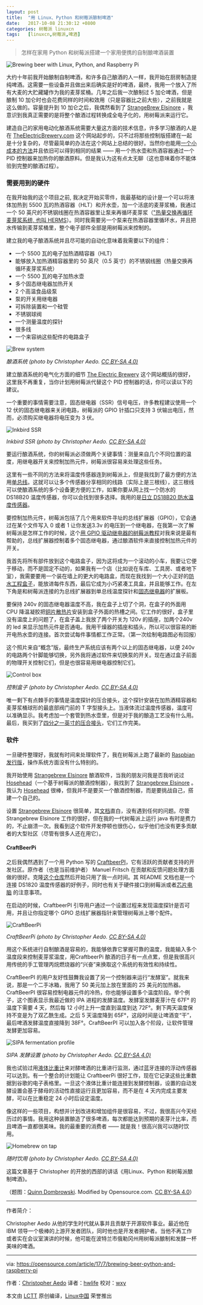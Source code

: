 ```yaml
---
layout: post
title:	"用 Linux、Python 和树莓派酿制啤酒"
date:	2017-10-08 21:30:12 +0800 
categories:	树莓派 linuxcn 
tags:	[linuxcn,树莓派,啤酒]
---
```




> 
> 怎样在家用 Python 和树莓派搭建一个家用便携的自制酿啤酒装置
> 
> 
> 


![Brewing beer with Linux, Python, and Raspberry Pi](/Asserts/Images//attachment/album/201710/08/213019kf6388tfx16chbgf.png "Brewing beer with Linux, Python, and Raspberry Pi")


大约十年前我开始酿制自制啤酒，和许多自己酿酒的人一样，我开始在厨房制造提纯啤酒。这需要一些设备并且做出来后确实是好的啤酒，最终，我用一个放入了所有大麦的大贮藏罐作为我的麦芽浆桶。几年之后我一次酿制过 5 加仑啤酒，但是酿制 10 加仑时也会花费同样的时间和效用（只是容器比之前大些），之前我就是这么做的。容量提升到 10 加仑之后，我偶然看到了 [StrangeBrew Elsinore](http://dougedey.github.io/SB_Elsinore_Server/) ，我意识到我真正需要的是将整个酿酒过程转换成全电子化的，用树莓派来运行它。


建造自己的家用电动化酿酒系统需要大量这方面的技术信息，许多学习酿酒的人是在 [TheElectricBrewery.com](http://theelectricbrewery.com/) 这个网站起步的，只不过将那些控制版搭建在一起是十分复杂的，尽管最简单的办法在这个网站上总结的很好。当然你也能用[一个小成本的方法](http://www.instructables.com/id/Electric-Brewery-Control-Panel-on-the-Cheap/)并且依旧可以得到相同的结果 —— 用一个热水壶和热酒容器通过一个 PID 控制器来加热你的酿酒原料。但是我认为这有点太无聊（这也意味着你不能体验到完整的酿酒过程）。


### 需要用到的硬件


在我开始我的这个项目之前, 我决定开始买零件，我最基础的设计是一个可以将液体加热到 5500 瓦的热酒容器（HLT）和开水壶，加一个活底的麦芽浆桶，我通过一个 50 英尺的不锈钢线圈在热酒容器里让泵来再循环麦芽浆（["热量交换再循环麦芽浆系统, 也叫 HERMS](https://byo.com/hops/item/1325-rims-and-herms-brewing-advanced-homebrewing)）。同时我需要另一个泵来在热酒容器里循环水，并且把水传输到麦芽浆桶里，整个电子部件全部是用树莓派来控制的。


建立我的电子酿酒系统并且尽可能的自动化意味着我需要以下的组件：


* 一个 5500 瓦的电子加热酒精容器（HLT）
* 能够放入加热酒精容器里的 50 英尺（0.5 英寸）的不锈钢线圈（热量交换再循环麦芽浆系统）
* 一个 5500 瓦的电子加热水壶
* 多个固态继电器加热开关
* 2 个高温食品级泵
* 泵的开关用继电器
* 可拆除装置和一个硅管
* 不锈钢球阀
* 一个测量温度的探针
* 很多线
* 一个来容纳这些配件的电路盒子


![Brew system](/Asserts/Images//attachment/album/201710/08/213024gubeee9zap3w9tfp.png "Brew system")


*酿酒系统 (photo by Christopher Aedo. [CC BY-SA 4.0)](https://creativecommons.org/licenses/by-sa/4.0/)*


建立酿酒系统的电气化方面的细节 [The Electric Brewery](http://theelectricbrewery.com/) 这个网站概括的很好，这里我不再重复，当你计划用树莓派代替这个 PID 控制器的话，你可以读以下的建议。


一个重要的事情需要注意，固态继电器（SSR）信号电压，许多教程建议使用一个 12 伏的固态继电器来关闭电路，树莓派的 GPIO 针插口只支持 3 伏输出电压，然而，必须购买继电器将电压变为 3 伏。


![Inkbird SSR](/Asserts/Images//attachment/album/201710/08/213027lvwmxhsk9emebmsx.png "Inkbird SSR")


*Inkbird SSR (photo by Christopher Aedo. [CC BY-SA 4.0)](https://creativecommons.org/licenses/by-sa/4.0/)*


要运行酿酒系统，你的树莓派必须做两个关键事情：测量来自几个不同位置的温度，用继电器开关来控制加热元件，树莓派很容易来处理这些任务。


这里有一些不同的方法来将温度传感器连到树莓派上，但是我找到了最方便的方法用[单总线](https://en.wikipedia.org/wiki/1-Wire)。这就可以让多个传感器分享相同的线路（实际上是三根线），这三根线可以使酿酒系统的多个设备更方便的工作，如果你要从网上找一个防水的 DS18B20 温度传感器，你可以会找到很多选择。我用的是[日立 DS18B20 防水温度传感器](https://smile.amazon.com/gp/product/B018KFX5X0/)。


要控制加热元件，树莓派包括了几个用来软件寻址的总线扩展器（GPIO），它会通过在某个文件写入 0 或者 1 让你发送3.3v 的电压到一个继电器，在我第一次了解树莓派是怎样工作的时候，这个[用 GPIO 驱动继电器的树莓派教程](http://www.susa.net/wordpress/2012/06/raspberry-pi-relay-using-gpio/)对我来说是最有帮助的，总线扩展器控制着多个固态继电器，通过酿酒软件来直接控制加热元件的开关。


我首先将所有部件放到这个电路盒子，因为这将成为一个滚动的小车，我要让它便于移动，而不是固定不动的，如果我有一个店（比如说在车库、工具房、或者地下室），我需要要用一个装在墙上的更大的电路盒，而现在我找到一个大小正好的[防水工程盒子](http://amzn.to/2hupFCr)，能放进每件东西，最后它成为小巧紧凑工具盒，并且能够工作。在左下角是和树莓派连接的为总线扩展器到单总线温度探针和[固态继电器](http://amzn.to/2hL8JDS)的扩展板。


要保持 240v 的固态继电器温度不高，我在盒子上切了个洞，在盒子的外面用 CPU 降温凝胶把[铜片散热片](http://amzn.to/2i4DYwy)安装到盒子外面的热槽之间。它工作的很好，盒子里没有温度上的问题了，在盒子盖上我放了两个开关为 120v 的插座，加两个240v 的 led 来显示加热元件是否通电。我用干燥器的插座和插头，所以可以很容易的断开电热水壶的连接。首次尝试每件事情都工作正常。（第一次绘制电路图必有回报）


这个照片来自“概念”版，最终生产系统应该有两个以上的固态继电器，以便 240v 的电路两个针脚能够切换，另外我将通过软件来切换泵的开关。现在通过盒子前面的物理开关控制它们，但是也很容易用继电器控制它们。


![Control box](/Asserts/Images//attachment/album/201710/08/213029kwtzw45viv1wuuu7.png "Control box")


*控制盒子 (photo by Christopher Aedo. [CC BY-SA 4.0)](https://creativecommons.org/licenses/by-sa/4.0/)*


唯一剩下有点棘手的事情是温度探针的压合接头，这个探针安装在加热酒精容器和麦芽浆桶球形的最底部阀门前的 T 字型接头上。当液体流过温度传感器，温度可以准确显示。我考虑加一个套管到热水壶里，但是对于我的酿造工艺没有什么用。最后，我买到了[四分之一英寸的压合接头](https://www.brewershardware.com/CF1412.html)，它们工作完美。


### 软件


一旦硬件整理好，我就有时间来处理软件了，我在树莓派上跑了最新的 [Raspbian 发行版](https://www.raspberrypi.org/downloads/raspbian/)，操作系统方面没有什么特别的。


我开始使用 [Strangebrew Elsinore](https://github.com/DougEdey/SB_Elsinore_Server) 酿酒软件，当我的朋友问我是否我听说过 [Hosehead](https://brewtronix.com/)（一个基于树莓派的酿酒控制器），我找到了 [Strangebrew Elsinore](https://github.com/DougEdey/SB_Elsinore_Server) 。我认为 [Hosehead](https://brewtronix.com/) 很棒，但我并不是要买一个酿酒控制器，而是要挑战自己，搭建一个自己的。


设置 [Strangebrew Elsinore](https://github.com/DougEdey/SB_Elsinore_Server) 很简单，其[文档](http://dougedey.github.io/SB_Elsinore_Server/)直白，没有遇到任何的问题。尽管 Strangebrew Elsinore 工作的很好，但在我的一代树莓派上运行 java 有时是费力的，不止崩溃一次。我看到这个软件开发停顿也很伤心，似乎他们也没有更多贡献者的大型社区（尽管有很多人还在用它）。


#### CraftBeerPi


之后我偶然遇到了一个用 Python 写的 [CraftbeerPI](http://www.craftbeerpi.com/)，它有活跃的贡献者支持的开发社区。原作者（也是当前维护者） Manuel Fritsch 在贡献和反馈问题处理方面做的很好。克隆[这个仓库](https://github.com/manuel83/craftbeerpi)然后开始只用了我一点时间。其 README 文档也是一个连接 DS1820 温度传感器的好例子，同时也有关于硬件接口到树莓派或者[芯片电脑](https://www.nextthing.co/pages/chip) 的注意事项。


在启动的时候，CraftbeerPI 引导用户通过一个设置过程来发现温度探针是否可用，并且让你指定哪个 GPIO 总线扩展器指针来管理树莓派上哪个配件。


![CraftBeerPi](/Asserts/Images//attachment/album/201710/08/213030exw3k977r67qqdjk.png "CraftBeerPi")


*CraftBeerPi (photo by Christopher Aedo. [CC BY-SA 4.0)](https://creativecommons.org/licenses/by-sa/4.0/)*


用这个系统进行自制酿酒是容易的，我能够依靠它掌握可靠的温度，我能输入多个温度段来控制麦芽浆温度，用CraftbeerPi 酿酒的日子有一点点累，但是我很高兴用传统的手工管理丙烷燃烧器的“兴奋”来换取这个系统的有效性和持续性。


CraftBeerPI 的用户友好性鼓舞我设置了另一个控制器来运行“发酵室”。就我来说，那是一个二手冰箱，我用了 50 美元加上放在里面的 25 美元的加热器。CraftBeerPI 很容易控制电器元件的冷热，你也能够设置多个温度阶段。举个例子，这个图表显示我最近做的 IPA 进程的发酵温度。发酵室发酵麦芽汁在 67F° 的温度下需要 4 天，然后每 12 小时上升一度直到温度到达 72F°。剩下两天温度保持不变是为了双乙酰生成。之后 5 天温度降到 65F°，这段时间是让啤酒变“干”，最后啤酒发酵温度直接降到 38F°。CraftBeerPI 可以加入各个阶段，让软件管理发酵更加容易。


![SIPA fermentation profile](/Asserts/Images//attachment/album/201710/08/213030gwnumn7t2hg2tn7w.png "SIPA fermentation profile")


*SIPA 发酵设置 (photo by Christopher Aedo. [CC BY-SA 4.0)](https://creativecommons.org/licenses/by-sa/4.0/)*


我也试验过用[液体比重计](https://tilthydrometer.com/)来对酵啤酒的比重进行监测，通过蓝牙连接的浮动传感器可以达到。有一个整合的计划能让 CraftbeerPi 很好工作，现在它记录这些比重数据到谷歌的电子表格里。一旦这个液体比重计能连接到发酵控制器，设置的自动发酵设置会基于酵母的活动性直接运行且更加容易，而不是在 4 天内完成主要发酵，可以在比重稳定 24 小时后设定温度。


像这样的一些项目，构想并计划改进和增加组件是很容易，不过，我很高兴今天经历过的事情。我用这种装置酿造了很多啤酒，每次都能达到预期的麦芽汁比率，而且啤酒一直都很美味。我的最重要的消费者 —— 就是我！很高兴我可以随时饮用。


![Homebrew on tap](/Asserts/Images//attachment/album/201710/08/213031fqwahexxs88ejw98.png "Homebrew on tap")


*随时饮用 (photo by Christopher Aedo. [CC BY-SA 4.0)](https://creativecommons.org/licenses/by-sa/4.0/)*


这篇文章基于 Christopher 的开放的西部的讲话《用Linux、Python 和树莓派酿制啤酒》。


（题图：[Quinn Dombrowski](https://www.flickr.com/photos/quinndombrowski/). Modified by Opensource.com. [CC BY-SA 4.0](https://creativecommons.org/licenses/by-sa/4.0/)）




---


作者简介：


Christopher Aedo 从他的学生时代就从事并且贡献于开源软件事业。最近他在 IBM 领导一个极棒的上游开发者团队，同时他也是开发者拥护者。当他不再工作或者实在会议室演讲的时候，他可能在波特兰市俄勒冈州用树莓派酿制和发酵一杯美味的啤酒。




---


via: <https://opensource.com/article/17/7/brewing-beer-python-and-raspberry-pi>


作者：[Christopher Aedo](https://opensource.com/users/docaedo) 译者：[hwlife](https://github.com/hwlife) 校对：[wxy](https://github.com/wxy)


本文由 [LCTT](https://github.com/LCTT/TranslateProject) 原创编译，[Linux中国](https://linux.cn/) 荣誉推出
